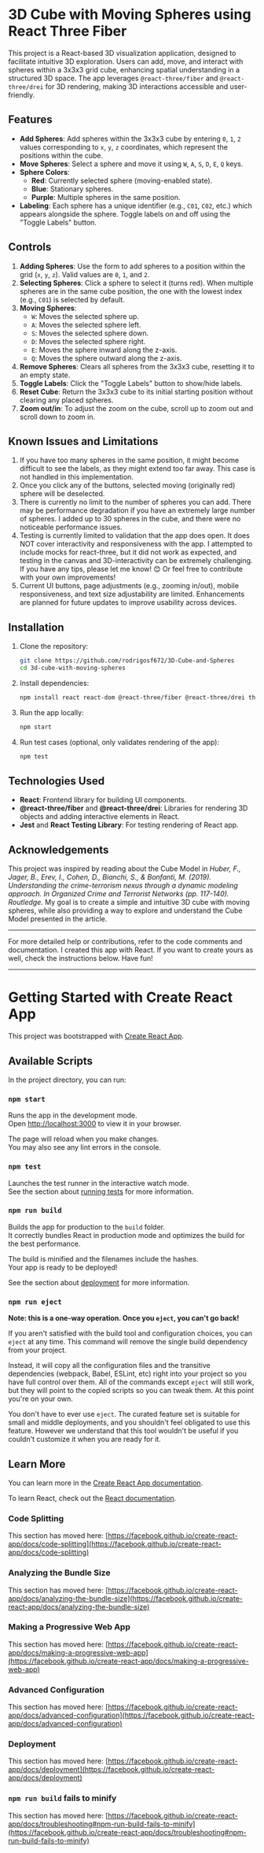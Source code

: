 # 3D Cube with Moving Spheres using React Three Fiber

This project is a React-based 3D visualization application, designed to facilitate intuitive 3D exploration. Users can add, move, and interact with spheres within a 3x3x3 grid cube, enhancing spatial understanding in a structured 3D space. The app leverages `@react-three/fiber` and `@react-three/drei` for 3D rendering, making 3D interactions accessible and user-friendly.

## Features

- **Add Spheres**: Add spheres within the 3x3x3 cube by entering `0`, `1`, `2` values corresponding to `x`, `y`, `z` coordinates, which represent the positions within the cube.
- **Move Spheres**: Select a sphere and move it using `W`, `A`, `S`, `D`, `E`, `Q` keys.
- **Sphere Colors**: 
  - **Red**: Currently selected sphere (moving-enabled state).
  - **Blue**: Stationary spheres.
  - **Purple**: Multiple spheres in the same position.
- **Labeling**: Each sphere has a unique identifier (e.g., `C01`, `C02`, etc.) which appears alongside the sphere. Toggle labels on and off using the "Toggle Labels" button.

## Controls

1. **Adding Spheres**: Use the form to add spheres to a position within the grid (`x`, `y`, `z`). Valid values are `0`, `1`, and `2`.
2. **Selecting Spheres**: Click a sphere to select it (turns red). When multiple spheres are in the same cube position, the one with the lowest index (e.g., `C01`) is selected by default.
3. **Moving Spheres**:
   - `W`: Moves the selected sphere up.
   - `A`: Moves the selected sphere left.
   - `S`: Moves the selected sphere down.
   - `D`: Moves the selected sphere right.
   - `E`: Moves the sphere inward along the z-axis.
   - `Q`: Moves the sphere outward along the z-axis.
4. **Remove Spheres**: Clears all spheres from the 3x3x3 cube, resetting it to an empty state.
5. **Toggle Labels**: Click the "Toggle Labels" button to show/hide labels.
6. **Reset Cube**: Return the 3x3x3 cube to its initial starting position without clearing any placed spheres.
7. **Zoom out/in**: To adjust the zoom on the cube, scroll up to zoom out and scroll down to zoom in.

## Known Issues and Limitations
1. If you have too many spheres in the same position, it might become difficult to see the labels, as they might extend too far away. This case is not handled in this implementation.
2. Once you click any of the buttons, selected moving (originally red) sphere will be deselected.
3. There is currently no limit to the number of spheres you can add. There may be performance degradation if you have an extremely large number of spheres. I added up to 30 spheres in the cube, and there were no noticeable performance issues.
4. Testing is currently limited to validation that the app does open. It does NOT cover interactivity and responsiveness with the app. I attempted to include mocks for react-three, but it did not work as expected, and testing in the canvas and 3D-interactivity can be extremely challenging. If you have any tips, please let me know! 😊 Or feel free to contribute with your own improvements!
5. Current UI buttons, page adjustments (e.g., zooming in/out), mobile responsiveness, and text size adjustability are limited. Enhancements are planned for future updates to improve usability across devices.

## Installation

1. Clone the repository:
   ```bash
   git clone https://github.com/rodrigosf672/3D-Cube-and-Spheres
   cd 3d-cube-with-moving-spheres
   ```

2. Install dependencies:
   ```bash
   npm install react react-dom @react-three/fiber @react-three/drei three --save-dev jest @testing-library/react @testing-library/jest-dom
   ```

3. Run the app locally:
   ```bash
   npm start
   ```

4. Run test cases (optional, only validates rendering of the app):
   ```bash
   npm test
   ```

## Technologies Used

- **React**: Frontend library for building UI components.
- **@react-three/fiber** and **@react-three/drei**: Libraries for rendering 3D objects and adding interactive elements in React.
- **Jest** and **React Testing Library**: For testing rendering of React app.

## Acknowledgements
This project was inspired by reading about the Cube Model in *Huber, F., Jager, B., Erev, I., Cohen, D., Bianchi, S., & Bonfanti, M. (2019). Understanding the crime-terrorism nexus through a dynamic modeling approach. In* *Organized Crime and Terrorist Networks* *(pp. 117-140). Routledge.* My goal is to create a simple and intuitive 3D cube with moving spheres, while also providing a way to explore and understand the Cube Model presented in the article.

---

For more detailed help or contributions, refer to the code comments and documentation. I created this app with React. If you want to create yours as well, check the instructions below. Have fun!

--- 

# Getting Started with Create React App

This project was bootstrapped with [Create React App](https://github.com/facebook/create-react-app).

## Available Scripts

In the project directory, you can run:

### `npm start`

Runs the app in the development mode.\
Open [http://localhost:3000](http://localhost:3000) to view it in your browser.

The page will reload when you make changes.\
You may also see any lint errors in the console.

### `npm test`

Launches the test runner in the interactive watch mode.\
See the section about [running tests](https://facebook.github.io/create-react-app/docs/running-tests) for more information.

### `npm run build`

Builds the app for production to the `build` folder.\
It correctly bundles React in production mode and optimizes the build for the best performance.

The build is minified and the filenames include the hashes.\
Your app is ready to be deployed!

See the section about [deployment](https://facebook.github.io/create-react-app/docs/deployment) for more information.

### `npm run eject`

**Note: this is a one-way operation. Once you `eject`, you can't go back!**

If you aren't satisfied with the build tool and configuration choices, you can `eject` at any time. This command will remove the single build dependency from your project.

Instead, it will copy all the configuration files and the transitive dependencies (webpack, Babel, ESLint, etc) right into your project so you have full control over them. All of the commands except `eject` will still work, but they will point to the copied scripts so you can tweak them. At this point you're on your own.

You don't have to ever use `eject`. The curated feature set is suitable for small and middle deployments, and you shouldn't feel obligated to use this feature. However we understand that this tool wouldn't be useful if you couldn't customize it when you are ready for it.

## Learn More

You can learn more in the [Create React App documentation](https://facebook.github.io/create-react-app/docs/getting-started).

To learn React, check out the [React documentation](https://reactjs.org/).

### Code Splitting

This section has moved here: [https://facebook.github.io/create-react-app/docs/code-splitting](https://facebook.github.io/create-react-app/docs/code-splitting)

### Analyzing the Bundle Size

This section has moved here: [https://facebook.github.io/create-react-app/docs/analyzing-the-bundle-size](https://facebook.github.io/create-react-app/docs/analyzing-the-bundle-size)

### Making a Progressive Web App

This section has moved here: [https://facebook.github.io/create-react-app/docs/making-a-progressive-web-app](https://facebook.github.io/create-react-app/docs/making-a-progressive-web-app)

### Advanced Configuration

This section has moved here: [https://facebook.github.io/create-react-app/docs/advanced-configuration](https://facebook.github.io/create-react-app/docs/advanced-configuration)

### Deployment

This section has moved here: [https://facebook.github.io/create-react-app/docs/deployment](https://facebook.github.io/create-react-app/docs/deployment)

### `npm run build` fails to minify

This section has moved here: [https://facebook.github.io/create-react-app/docs/troubleshooting#npm-run-build-fails-to-minify](https://facebook.github.io/create-react-app/docs/troubleshooting#npm-run-build-fails-to-minify)
